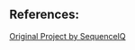 ## References:
[Original Project by SequenceIQ](https://linoxide.com/cluster/setup-single-node-hadoop-cluster-docker/)
